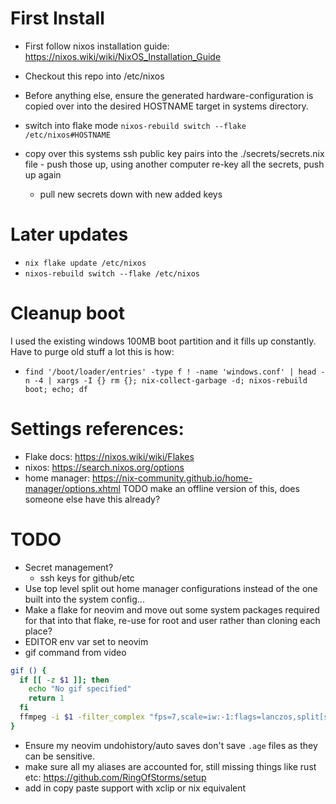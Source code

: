 # First Install

- First follow nixos installation guide: https://nixos.wiki/wiki/NixOS_Installation_Guide
- Checkout this repo into /etc/nixos
- Before anything else, ensure the generated hardware-configuration is copied over into the desired HOSTNAME target in systems directory.
- switch into flake mode `nixos-rebuild switch --flake /etc/nixos#HOSTNAME`

- copy over this systems ssh public key pairs into the ./secrets/secrets.nix file - push those up, using another computer re-key all the secrets, push up again
  - pull new secrets down with new added keys

# Later updates

- `nix flake update /etc/nixos`
- `nixos-rebuild switch --flake /etc/nixos`

# Cleanup boot

I used the existing windows 100MB boot partition and it fills up constantly. Have to purge old stuff a lot this is how:

- `find '/boot/loader/entries' -type f ! -name 'windows.conf' | head -n -4 | xargs -I {} rm {}; nix-collect-garbage -d; nixos-rebuild boot; echo; df`

# Settings references:

- Flake docs: https://nixos.wiki/wiki/Flakes
- nixos: https://search.nixos.org/options
- home manager: https://nix-community.github.io/home-manager/options.xhtml
  TODO make an offline version of this, does someone else have this already?

# TODO

- Secret management?
  - ssh keys for github/etc
- Use top level split out home manager configurations instead of the one built into the system config...
- Make a flake for neovim and move out some system packages required for that into that flake, re-use for root and user rather than cloning each place?
- EDITOR env var set to neovim
- gif command from video

```sh
gif () {
  if [[ -z $1 ]]; then
    echo "No gif specified"
    return 1
  fi
  ffmpeg -i $1 -filter_complex "fps=7,scale=iw:-1:flags=lanczos,split[s0][s1];[s0]palettegen=max_colors=32[p];[s1][p]paletteuse=dither=bayer" $1".gif"
}
```

- Ensure my neovim undohistory/auto saves don't save `.age` files as they can be sensitive.
- make sure all my aliases are accounted for, still missing things like rust etc: https://github.com/RingOfStorms/setup
- add in copy paste support with xclip or nix equivalent
